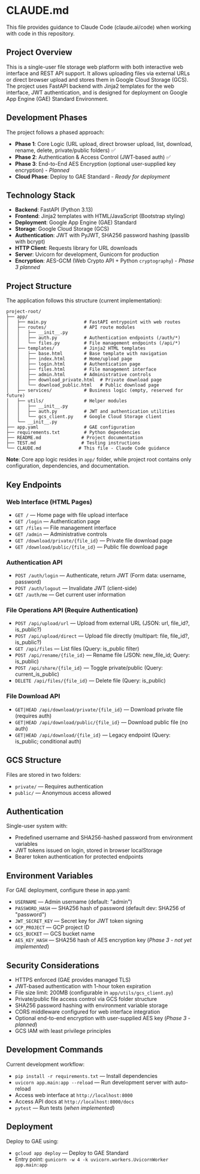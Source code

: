 # CLAUDE.md

This file provides guidance to Claude Code (claude.ai/code) when working with code in this repository.

## Project Overview

This is a single-user file storage web platform with both interactive web interface and REST API support. It allows uploading files via external URLs or direct browser upload and stores them in Google Cloud Storage (GCS). The project uses FastAPI backend with Jinja2 templates for the web interface, JWT authentication, and is designed for deployment on Google App Engine (GAE) Standard Environment.

## Development Phases

The project follows a phased approach:
- **Phase 1**: Core Logic (URL upload, direct browser upload, list, download, rename, delete, private/public folders) ✅
- **Phase 2**: Authentication & Access Control (JWT-based auth) ✅
- **Phase 3**: End-to-End AES Encryption (optional user-supplied key encryption) - *Planned*
- **Cloud Phase**: Deploy to GAE Standard - *Ready for deployment*

## Technology Stack

- **Backend**: FastAPI (Python 3.13)
- **Frontend**: Jinja2 templates with HTML/JavaScript (Bootstrap styling)
- **Deployment**: Google App Engine (GAE) Standard
- **Storage**: Google Cloud Storage (GCS) 
- **Authentication**: JWT with PyJWT, SHA256 password hashing (passlib with bcrypt)
- **HTTP Client**: Requests library for URL downloads
- **Server**: Uvicorn for development, Gunicorn for production
- **Encryption**: AES-GCM (Web Crypto API + Python `cryptography`) - *Phase 3 planned*

## Project Structure

The application follows this structure (current implementation):
```
project-root/
├── app/
│   ├── main.py              # FastAPI entrypoint with web routes
│   ├── routes/              # API route modules
│   │   ├── __init__.py
│   │   ├── auth.py          # Authentication endpoints (/auth/*)
│   │   └── files.py         # File management endpoints (/api/*)
│   ├── templates/           # Jinja2 HTML templates
│   │   ├── base.html        # Base template with navigation
│   │   ├── index.html       # Home/upload page
│   │   ├── login.html       # Authentication page
│   │   ├── files.html       # File management interface
│   │   ├── admin.html       # Administrative controls
│   │   ├── download_private.html  # Private download page
│   │   └── download_public.html   # Public download page
│   ├── services/            # Business logic (empty, reserved for future)
│   ├── utils/               # Helper modules
│   │   ├── __init__.py
│   │   ├── auth.py          # JWT and authentication utilities
│   │   └── gcs_client.py    # Google Cloud Storage client
│   └── __init__.py
├── app.yaml                 # GAE configuration
├── requirements.txt         # Python dependencies
├── README.md               # Project documentation
├── TEST.md                 # Testing instructions
└── CLAUDE.md              # This file - Claude Code guidance
```

**Note**: Core app logic resides in `app/` folder, while project root contains only configuration, dependencies, and documentation.

## Key Endpoints

### Web Interface (HTML Pages)
- `GET /` — Home page with file upload interface
- `GET /login` — Authentication page
- `GET /files` — File management interface
- `GET /admin` — Administrative controls
- `GET /download/private/{file_id}` — Private file download page
- `GET /download/public/{file_id}` — Public file download page

### Authentication API
- `POST /auth/login` — Authenticate, return JWT (Form data: username, password)
- `POST /auth/logout` — Invalidate JWT (client-side)
- `GET /auth/me` — Get current user information

### File Operations API (Require Authentication)
- `POST /api/upload/url` — Upload from external URL (JSON: url, file_id?, is_public?)
- `POST /api/upload/direct` — Upload file directly (multipart: file, file_id?, is_public?)
- `GET /api/files` — List files (Query: is_public filter)
- `POST /api/rename/{file_id}` — Rename file (JSON: new_file_id; Query: is_public)
- `POST /api/share/{file_id}` — Toggle private/public (Query: current_is_public)
- `DELETE /api/files/{file_id}` — Delete file (Query: is_public)

### File Download API
- `GET|HEAD /api/download/private/{file_id}` — Download private file (requires auth)
- `GET|HEAD /api/download/public/{file_id}` — Download public file (no auth)
- `GET|HEAD /api/download/{file_id}` — Legacy endpoint (Query: is_public; conditional auth)

## GCS Structure

Files are stored in two folders:
- `private/` — Requires authentication
- `public/` — Anonymous access allowed

## Authentication

Single-user system with:
- Predefined username and SHA256-hashed password from environment variables
- JWT tokens issued on login, stored in browser localStorage
- Bearer token authentication for protected endpoints

## Environment Variables

For GAE deployment, configure these in app.yaml:
- `USERNAME` — Admin username (default: "admin")
- `PASSWORD_HASH` — SHA256 hash of password (default dev: SHA256 of "password")
- `JWT_SECRET_KEY` — Secret key for JWT token signing
- `GCP_PROJECT` — GCP project ID
- `GCS_BUCKET` — GCS bucket name
- `AES_KEY_HASH` — SHA256 hash of AES encryption key (*Phase 3 - not yet implemented*)

## Security Considerations

- HTTPS enforced (GAE provides managed TLS)
- JWT-based authentication with 1-hour token expiration
- File size limit: 200MB (configurable in `app/utils/gcs_client.py`)
- Private/public file access control via GCS folder structure
- SHA256 password hashing with environment variable storage
- CORS middleware configured for web interface integration
- Optional end-to-end encryption with user-supplied AES key (*Phase 3 - planned*)
- GCS IAM with least privilege principles

## Development Commands

Current development workflow:
- `pip install -r requirements.txt` — Install dependencies
- `uvicorn app.main:app --reload` — Run development server with auto-reload
- Access web interface at `http://localhost:8000`
- Access API docs at `http://localhost:8000/docs`
- `pytest` — Run tests (*when implemented*)

## Deployment

Deploy to GAE using:
- `gcloud app deploy` — Deploy to GAE Standard
- Entry point: `gunicorn -w 4 -k uvicorn.workers.UvicornWorker app.main:app`